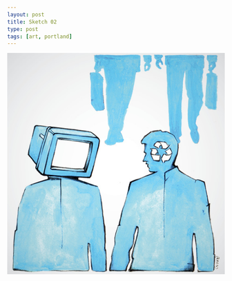 ```yaml
---
layout: post
title: Sketch 02
type: post
tags: [art, portland]
---
```


![sketch](/media/images/b-sketch2.jpg)
 




